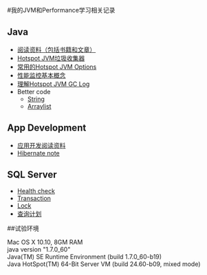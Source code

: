 #我的JVM和Performance学习相关记录

## Java

* [阅读资料（包括书籍和文章）](java_readings.md)
* [Hotspot JVM垃圾收集器](jvm_collectors.md)
* [常用的Hotspot JVM Options](jvm_options.md)
* [性能监控基本概念](性能监控基础.md)
* [理解Hotspot JVM GC Log](understanding_jvm_gc_log.md)
* Better code
	* [String](better_code_-_string.md)
	* [Arraylist](arraylist.md)
	
## App Development

* [应用开发阅读资料](readings_of_app_development.md)
* [Hibernate note](hibernate_note.md)
	
## SQL Server

* [Health check](sql_server_health_check.md)
* [Transaction](sql_server_事务.md)
* [Lock](sql_server_锁.md)
* [查询计划](sql_sever查询计划)

##试验环境

Mac OS X 10.10, 8GM RAM <br />
java version "1.7.0_60" <br />
Java(TM) SE Runtime Environment (build 1.7.0_60-b19) <br />
Java HotSpot(TM) 64-Bit Server VM (build 24.60-b09, mixed mode) <br />

